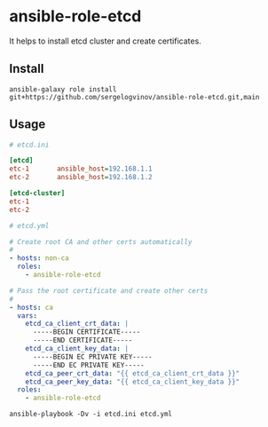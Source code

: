 # ansible-role-etcd

It helps to install etcd cluster and create certificates.

## Install

```shell
ansible-galaxy role install git+https://github.com/sergelogvinov/ansible-role-etcd.git,main
```

## Usage

```ini
# etcd.ini

[etcd]
etc-1       ansible_host=192.168.1.1
etc-2       ansible_host=192.168.1.2

[etcd-cluster]
etc-1
etc-2
```

```yaml
# etcd.yml

# Create root CA and other certs automatically
#
- hosts: non-ca
  roles:
    - ansible-role-etcd

# Pass the root certificate and create other certs
#
- hosts: ca
  vars:
    etcd_ca_client_crt_data: |
      -----BEGIN CERTIFICATE-----
      -----END CERTIFICATE-----
    etcd_ca_client_key_data: |
      -----BEGIN EC PRIVATE KEY-----
      -----END EC PRIVATE KEY-----
    etcd_ca_peer_crt_data: "{{ etcd_ca_client_crt_data }}"
    etcd_ca_peer_key_data: "{{ etcd_ca_client_key_data }}"
  roles:
    - ansible-role-etcd
```

```shell
ansible-playbook -Dv -i etcd.ini etcd.yml
```
